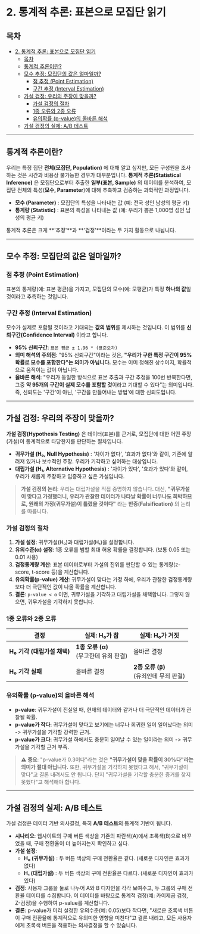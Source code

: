 # 2. 통계적 추론: 표본으로 모집단 읽기

## 목차
- [2. 통계적 추론: 표본으로 모집단 읽기](#2-통계적-추론-표본으로-모집단-읽기)
  - [목차](#목차)
  - [통계적 추론이란?](#통계적-추론이란)
  - [모수 추정: 모집단의 값은 얼마일까?](#모수-추정-모집단의-값은-얼마일까)
    - [점 추정 (Point Estimation)](#점-추정-point-estimation)
    - [구간 추정 (Interval Estimation)](#구간-추정-interval-estimation)
  - [가설 검정: 우리의 주장이 맞을까?](#가설-검정-우리의-주장이-맞을까)
    - [가설 검정의 절차](#가설-검정의-절차)
    - [1종 오류와 2종 오류](#1종-오류와-2종-오류)
    - [유의확률 (p-value)의 올바른 해석](#유의확률-p-value의-올바른-해석)
  - [가설 검정의 실제: A/B 테스트](#가설-검정의-실제-ab-테스트)

---

## 통계적 추론이란?

우리는 특정 집단 **전체(모집단, Population)** 에 대해 알고 싶지만, 모든 구성원을 조사하는 것은 시간과 비용상 불가능한 경우가 대부분입니다. **통계적 추론(Statistical Inference)** 은 모집단으로부터 추출한 **일부(표본, Sample)** 의 데이터를 분석하여, 모집단 전체의 특성(**모수, Parameter**)에 대해 추측하고 검증하는 과학적인 과정입니다.

- **모수 (Parameter)** : 모집단의 특성을 나타내는 값 (예: 전국 성인 남성의 평균 키)
- **통계량 (Statistic)** : 표본의 특성을 나타내는 값 (예: 우리가 뽑은 1,000명 성인 남성의 평균 키)

통계적 추론은 크게 **'추정'**과 **'검정'**이라는 두 가지 활동으로 나뉩니다.

---

## 모수 추정: 모집단의 값은 얼마일까?

### 점 추정 (Point Estimation)
표본의 통계량(예: 표본 평균)을 가지고, 모집단의 모수(예: 모평균)가 특정 **하나의 값**일 것이라고 추측하는 것입니다.

### 구간 추정 (Interval Estimation)
모수가 실제로 포함될 것이라고 기대되는 **값의 범위**를 제시하는 것입니다. 이 범위를 **신뢰구간(Confidence Interval)** 이라고 합니다.

- **95% 신뢰구간**: `표본 평균 ± 1.96 * (표준오차)`
- **의미 해석의 주의점**: "95% 신뢰구간"이라는 것은, **"우리가 구한 특정 구간이 95% 확률로 모수를 포함한다"는 의미가 아닙니다.** 모수는 이미 정해진 상수이지, 확률적으로 움직이는 값이 아닙니다.
- **올바른 해석**: "우리가 동일한 방식으로 표본 추출과 구간 추정을 100번 반복한다면, 그중 **약 95개의 구간이 실제 모수를 포함할 것**이라고 기대할 수 있다"는 의미입니다. 즉, 신뢰도는 '구간'이 아닌, '구간을 만들어내는 방법'에 대한 신뢰도입니다.

---

## 가설 검정: 우리의 주장이 맞을까?

**가설 검정(Hypothesis Testing)** 은 데이터(표본)를 근거로, 모집단에 대한 어떤 주장(가설)이 통계적으로 타당한지를 판단하는 절차입니다.

- **귀무가설 (H₀, Null Hypothesis)** : '차이가 없다', '효과가 없다'와 같이, 기존에 알려져 있거나 보수적인 주장. 우리가 기각하고 싶어하는 대상입니다.
- **대립가설 (H₁, Alternative Hypothesis)** : '차이가 있다', '효과가 있다'와 같이, 우리가 새롭게 주장하고 입증하고 싶은 가설입니다.

> **가설 검정의 논리**: 우리는 대립가설을 직접 증명하지 않습니다. 대신, **"귀무가설이 맞다고 가정했더니, 우리가 관찰한 데이터가 나타날 확률이 너무나도 희박하므로, 원래의 가정(귀무가설)이 틀렸을 것이다"** 라는 **반증(Falsification)** 의 논리를 따릅니다.

### 가설 검정의 절차
1.  **가설 설정**: 귀무가설(H₀)과 대립가설(H₁)을 설정합니다.
2.  **유의수준(α) 설정**: 1종 오류를 범할 최대 허용 확률을 결정합니다. (보통 0.05 또는 0.01 사용)
3.  **검정통계량 계산**: 표본 데이터로부터 가설의 진위를 판단할 수 있는 통계량(z-score, t-score 등)을 계산합니다.
4.  **유의확률(p-value) 계산**: 귀무가설이 맞다는 가정 하에, 우리가 관찰한 검정통계량보다 더 극단적인 값이 나올 확률을 계산합니다.
5.  **결론**: `p-value < α` 이면, 귀무가설을 기각하고 대립가설을 채택합니다. 그렇지 않으면, 귀무가설을 기각하지 못합니다.

### 1종 오류와 2종 오류

| 결정 | 실제: H₀가 참 | 실제: H₀가 거짓 |
|---|---|---|
| **H₀ 기각 (대립가설 채택)**  | **1종 오류 (α)** <br>(무고한데 유죄 판결) | 올바른 결정 |
| **H₀ 기각 실패** | 올바른 결정 | **2종 오류 (β)** <br>(유죄인데 무죄 판결) |

### 유의확률 (p-value)의 올바른 해석

- **p-value**: 귀무가설이 진실일 때, 현재의 데이터와 같거나 더 극단적인 데이터가 관찰될 확률.
- **p-value가 작다**: 귀무가설이 맞다고 보기에는 너무나 희귀한 일이 일어났다는 의미 -> 귀무가설을 기각할 강력한 근거.
- **p-value가 크다**: 귀무가설 하에서도 충분히 일어날 수 있는 일이라는 의미 -> 귀무가설을 기각할 근거 부족.

> **⚠️ 중요**: "p-value가 0.3이다"라는 것은 **"귀무가설이 맞을 확률이 30%다"라는 의미가 절대 아닙니다.** 또한, 귀무가설을 기각하지 못했다고 해서, "귀무가설이 맞다"고 결론 내려서도 안 됩니다. 단지 "귀무가설을 기각할 충분한 증거를 찾지 못했다"고 해석해야 합니다.

---

## 가설 검정의 실제: A/B 테스트

가설 검정은 데이터 기반 의사결정, 특히 **A/B 테스트**의 통계적 기반이 됩니다.

- **시나리오**: 웹사이트의 구매 버튼 색상을 기존의 파란색(A)에서 초록색(B)으로 바꾸었을 때, 구매 전환율이 더 높아지는지 확인하고 싶다.
- **가설 설정**:
    - **H₀ (귀무가설)** : 두 버튼 색상의 구매 전환율은 같다. (새로운 디자인은 효과가 없다)
    - **H₁ (대립가설)** : 두 버튼 색상의 구매 전환율은 다르다. (새로운 디자인이 효과가 있다)
- **검정**: 사용자 그룹을 둘로 나누어 A와 B 디자인을 각각 보여주고, 두 그룹의 구매 전환율 데이터를 수집합니다. 이 데이터를 바탕으로 통계적 검정(예: 카이제곱 검정, Z-검정)을 수행하여 p-value를 계산합니다.
- **결론**: p-value가 미리 설정한 유의수준(예: 0.05)보다 작다면, "새로운 초록색 버튼이 구매 전환율에 통계적으로 유의미한 영향을 미친다"고 결론 내리고, 모든 사용자에게 초록색 버튼을 적용하는 의사결정을 할 수 있습니다.